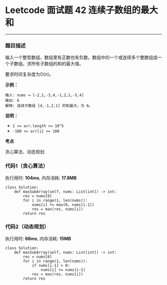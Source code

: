 # Leetcode 面试题 42 连续子数组的最大和
***
### 题目描述

输入一个整型数组，数组里有正数也有负数。数组中的一个或连续多个整数组成一个子数组。求所有子数组的和的最大值。

要求时间复杂度为O(n)。

**示例：**

	输入: nums = [-2,1,-3,4,-1,2,1,-5,4]
	输出: 6
	解释: 连续子数组 [4,-1,2,1] 的和最大，为 6。


**说明：**

* `1 <= arr.length <= 10^5`
* `-100 <= arr[i] <= 100`


**考点**

贪心算法、动态规划


### 代码1（贪心算法）
执行用时: **104ms**, 内存消耗: **17.8MB**

```
class Solution:
    def maxSubArray(self, nums: List[int]) -> int:
        res = nums[0]
        for i in range(1, len(nums)):
            nums[i] += max(0, nums[i-1])
            res = max(res, nums[i])
        return res
```

### 代码2（动态规划）
执行用时: **68ms**, 内存消耗: **15MB**

```
class Solution:
    def maxSubArray(self, nums: List[int]) -> int:       
        res = nums[0]
        for i in range(1, len(nums)):
            if nums[i-1] > 0:
                nums[i] += nums[i-1]
            res = max(res, nums[i])
        return res
```







